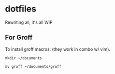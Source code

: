 # dotfiles

Rewriting all, it's all WIP

## For Groff
To install groff macros: (they work in combo w/ vim).

`mkdir ~/documents`

`mv groff ~/documents/groff`

